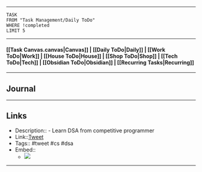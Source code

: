 
---
```dataview
TASK
FROM "Task Management/Daily ToDo"
WHERE !completed
LIMIT 5
```
---

#### [[Task Canvas.canvas|Canvas]] | [[Daily ToDo|Daily]] | [[Work ToDo|Work]] |  [[House ToDo|House]] |  [[Shop ToDo|Shop]] | [[Tech ToDo|Tech]] | [[Obsidian ToDo|Obsidian]] | [[Recurring Tasks|Recurring]] 
---
## Journal

---
## Links
- Description:: - Learn DSA from competitive programmer
- Link::[Tweet](https://x.com/ChShersh/status/1881074349794627739?t=dzjT5tUNoeKN3us9S7lcLw&s=19)
- Tags:: #tweet #cs #dsa 
- Embed:: 
	- ![](https://x.com/ChShersh/status/1881074349794627739?t=dzjT5tUNoeKN3us9S7lcLw&s=19)

 --- 

